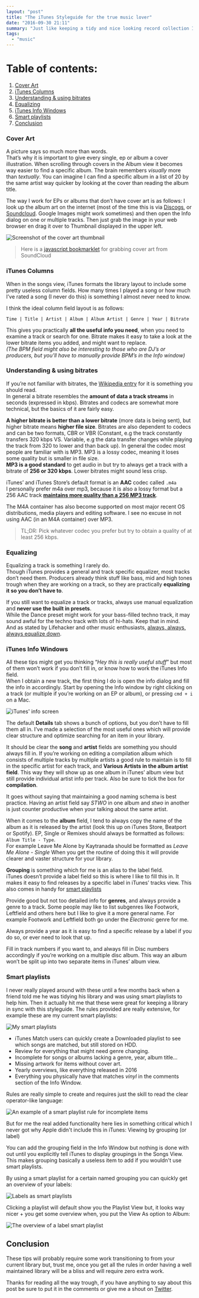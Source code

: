 ```yaml
---
layout: "post"
title: "The iTunes Styleguide for the true music lover"
date: "2016-09-30 21:11"
summary: "Just like keeping a tidy and nice looking record collection I like iTunes to shine when I use it. This updated post will guide you trough some tips & tricks to get an immensely well-organized iTunes library which you'll enjoy using every time!"
tags:
  - "music"
---
```


# Table of contents:
1. [Cover Art](#cover-art)
2. [iTunes Columns](#itunes-columns)
3. [Understanding & using bitrates](#understanding--using-bitrates)
4. [Equalizing](#equalizing)
5. [iTunes Info Windows](#itunes-info-windows)
6. [Smart playlists](#smart-playlists)
7. [Conclusion](#conclusion)

### Cover Art
A picture says so much more than words.  
That’s why it is important to give every single, ep or album a cover illustration. When scrolling through covers in the Album view it becomes way easier to find a specific album. The brain remembers _visually_ more than _textually_. You can imagine I can find a specific album in a list of 20 by the same artist way quicker by looking at the cover than reading the album title.

The way I work for EPs or albums that don’t have cover art is as follows: I look up the album art on the internet (most of the time this is via [Discogs](https://discogs.com), or [Soundcloud](https://soundcloud.com). Google Images might work sometimes) and then open the Info dialog on one or multiple tracks. Then just grab the image in your web browser en drag it over to Thumbnail displayed in the upper left.

![Screenshot of the cover art thumbnail](http://res.cloudinary.com/thibault-maekelbergh/image/upload/c_limit,w_1056/v1475357220/iTunes%20Styleguide/Screen_Shot_2016-10-01_at_23.25.35.png)

> Here is a [javascript bookmarklet](https://gist.github.com/thibmaek/83e00a0a62fdfbc83e81) for grabbing cover art from SoundCloud

### iTunes Columns
When in the songs view, iTunes formats the library layout to include some pretty useless column fields. How many times I played a song or how much I’ve rated a song (I never do this) is something I almost never need to know.

I think the ideal column field layout is as follows:

`Time | Title | Artist | Album | Album Artist | Genre | Year | Bitrate`

This gives you practically **all the useful info you need**, when you need to examine a track or search for one. Bitrate makes it easy to take a look at the lower bitrate items you added, and might want to replace.  
_(The BPM field might also be interesting to those who are DJ’s or producers, but you’ll have to manually provide BPM’s in the Info window)_

### Understanding & using bitrates
If you’re not familiar with bitrates, the [Wikipedia entry](https://en.wikipedia.org/wiki/Bit_rate#Multimedia) for it is something you should read.  
In general a bitrate resembles the **amount of data a track streams** in seconds (expressed in kbps). Bitrates and codecs are somewhat more technical, but the basics of it are fairly easy.

**A higher bitrate is better than a lower bitrate** (more data is being sent), but higher bitrate means **higher file size**. Bitrates are also dependent to codecs and can be two formats, CBR or VBR (Constant, e.g the track constantly transfers 320 kbps VS. Variable, e.g the data transfer changes while playing the track from 320 to lower and than back up). In general the codec most people are familiar with is MP3. MP3 is a lossy codec, meaning it loses some quality but is smaller in file size.  
**MP3 is a good standard** to get audio in but try to always get a track with a bitrate of **256 or 320 kbps**. Lower bitrates might sound less crisp.

iTunes’ and iTunes Store’s default format is an **AAC** codec called `.m4a`  
I personally prefer m4a over mp3, because it is also a lossy format but a 256 AAC track **[maintains more quality than a 256 MP3 track](https://en.wikipedia.org/wiki/Advanced_Audio_Coding#AAC.27s_improvements_over_MP3)**.

The M4A container has also become supported on most major recent OS distributions, media players and editing software. I see no excuse in not using AAC (in an M4A container) over MP3.

> TL;DR: Pick whatever codec you prefer but try to obtain a quality of at least 256 kbps.

### Equalizing
Equalizing a track is something I rarely do.  
Though iTunes provides a general and track specific equalizer, most tracks don’t need them. Producers already think stuff like bass, mid and high tones trough when they are working on a track, so they are practically **equalizing it so you don’t have to**.

If you still want to equalize a track or tracks, always use manual equalization and **never use the built in presets**.  
While the Dance preset might work for your bass-filled techno track, it may sound awful for the techno track with lots of hi-hats. Keep that in mind.  
And as stated by Lifehacker and other music enthusiasts, [always, always, always equalize down](https://lifehacker.com/should-i-use-an-equalizer-when-i-listen-to-music-1488713937).

### iTunes Info Windows
All these tips might get you thinking “_Hey this is really useful stuff_” but most of them won’t work if you don’t fill in, or know how to work the iTunes Info field.  
When I obtain a new track, the first thing I do is open the info dialog and fill the info in accordingly. Start by opening the Info window by right clicking on a track (or multiple if you’re working on an EP or album), or pressing `cmd + i` on a Mac.

![iTunes' info screen](http://res.cloudinary.com/thibault-maekelbergh/image/upload/c_scale,h_921/v1475357844/iTunes%20Styleguide/Screen_Shot_2016-10-01_at_23.36.20.png)


The default **Details** tab shows a bunch of options, but you don’t have to fill them all in. I’ve made a selection of the most useful ones which will provide clear structure and optimize searching for an item in your library.

It should be clear the **song** and **artist** fields are something you should always fill in. If you’re working on editing a compilation album which consists of multiple tracks by multiple artists a good rule to maintain is to fill in the specific artist for each track, and **Various Artists in the album artist field**. This way they will show up as one album in iTunes’ album view but still provide individual artist info per track. Also be sure to tick the box for **compilation**.

It goes without saying that maintaining a good naming schema is best practice. Having an artist field say _STWO_ in one album and _stwo_ in another is just counter productive when your talking about the same artist.

When it comes to the **album** field, I tend to always copy the name of the album as it is released by the artist (look this up on iTunes Store, Beatport or Spotify). EP, Single or Remixes should always be formatted as follows: `Album Title - Type`.  
For example Leave Me Alone by Kaytranada should be formatted as _Leave Me Alone - Single_ When you get the routine of doing this it will provide clearer and vaster structure for your library.

**Grouping** is something which for me is an alias to the label field.  
iTunes doesn’t provide a label field so this is where I like to fill this in. It makes it easy to find releases by a specific label in iTunes’ tracks view. This also comes in handy for [smart playlists](#smart-playlists)

Provide good but not too detailed info for **genres**, and always provide a genre to a track. Some people may like to list subgenres like Footwork, Leftfield and others here but I like to give it a more general name. For example Footwork and Leftfield both go under the _Electronic_ genre for me.

Always provide a year as it is easy to find a specific release by a label if you do so, or ever need to look that up.

Fill in track numbers if you want to, and always fill in Disc numbers accordingly if you’re working on a multiple disc album.
This way an album won’t be split up into two separate items in iTunes’ album view.

### Smart playlists
I never really played around with these until a few months back when a friend told me he was tidying his library and was using smart playlists to help him. Then it actually hit me that these were great for keeping a library in sync with this styleguide. The rules provided are really extensive, for example these are my current smart playlists:

![My smart playlists](http://res.cloudinary.com/thibault-maekelbergh/image/upload/v1475357220/iTunes%20Styleguide/Screen_Shot_2016-09-30_at_21.07.55.png)

* iTunes Match users can quickly create a Downloaded playlist to see which songs are matched, but still stored on HDD.
* Review for everything that might need genre changing.
* Incomplete for songs or albums lacking a genre, year, album title…
* Missing artwork for items without cover art.
* Yearly overviews, like everything released in 2016
* Everything you physically have that matches _vinyl_ in the comments section of the Info Window.

Rules are really simple to create and requires just the skill to read the clear operator-like language:

![An example of a smart playlist rule for incomplete items](http://res.cloudinary.com/thibault-maekelbergh/image/upload/v1475357220/iTunes%20Styleguide/Screen_Shot_2016-09-30_at_21.08.21.png)

But for me the real added functionality here lies in something critical which I never got why Apple didn't include this in iTunes: Viewing by grouping (or label)

You can add the grouping field in the Info Window but nothing is done with out until you explicitly tell iTunes to display groupings in the Songs View. This makes grouping basically a useless item to add if you wouldn't use smart playlists.

By using a smart playlist for a certain named grouping you can quickly get an overview of your labels:

![Labels as smart playlists](http://res.cloudinary.com/thibault-maekelbergh/image/upload/c_scale,h_572/v1475357220/iTunes%20Styleguide/Screen_Shot_2016-09-30_at_21.08.37.png)

Clicking a playlist will default show you the Playlist View but, it looks way nicer + you get some overview when, you put the View As option to Album:

![The overview of a label smart playlist](http://res.cloudinary.com/thibault-maekelbergh/image/upload/v1475357223/iTunes%20Styleguide/Screen_Shot_2016-09-30_at_21.09.19.png)

## Conclusion
These tips will probably require some work transitioning to from your current library but, trust me, once you get all the rules in order having a well maintained library will be a bliss and will require zero extra work.

Thanks for reading all the way trough, if you have anything to say about this post be sure to put it in the comments or give me a shout on [Twitter](https://twitter.com/thibmaek).
